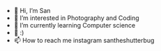 - 👋 Hi, I’m San
- 👀 I’m interested in Photography and Coding
- 🌱 I’m currently learning Computer science 
- 💞️ :)
- 📫 How to reach me instagram santheshutterbug 

<!---
san999000/san999000 is a ✨ special ✨ repository because its `README.md` (this file) appears on your GitHub profile.
You can click the Preview link to take a look at your changes.
--->
